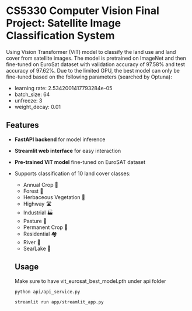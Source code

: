 # CS5330 Computer Vision Final Project: Satellite Image Classification System

Using Vision Transformer (ViT) model to classify the land use and land cover from satellite images. The model is pretrained on ImageNet and then fine-tuned on EuroSat dataset with validation accuracy of 97.58% and test accuracy of 97.62%. Due to the limited GPU, the best model can only be fine-tuned based on the following parameters (searched by Optuna):
- learning rate: 2.5342001417793284e-05
- batch_size: 64
- unfreeze: 3
- weight_decay: 0.01

## Features

- **FastAPI backend** for model inference
- **Streamlit web interface** for easy interaction
- **Pre-trained ViT model** fine-tuned on EuroSAT dataset
- Supports classification of 10 land cover classes:
  - Annual Crop 🌾
  - Forest 🌲
  - Herbaceous Vegetation 🌿
  - Highway 🛣️
  - Industrial 🏭
  - Pasture 🐄
  - Permanent Crop 🍇
  - Residential 🏘️
  - River 🌊
  - Sea/Lake 🌊

  ## Usage

  Make sure to have vit_eurosat_best_model.pth under api folder

  ```
  python api/api_service.py
  ```

  ```
  streamlit run app/streamlit_app.py
  ```
